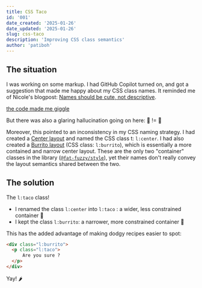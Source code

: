 ```yaml
---
title: CSS Taco
id: '001'
date_created: '2025-01-26'
date_updated: '2025-01-26'
slug: css-taco
description: 'Improving CSS class semantics'
author: 'patiboh'
---
```


## The situation

I was working on some markup. I had GitHub Copilot turned on, and got a suggestion that made me happy about my CSS class names. It reminded me of Nicole's blogpost: [Names should be cute, not descriptive](https://ntietz.com/blog/name-your-projects-cutesy-things/).

<div class="ff:callout magic:dante maki:block card text:center font:xl"><a href="/media/css-taco">the code made me giggle</a></div>

But there was also a glaring hallucination going on here: 🌮 != 🌯

Moreover, this pointed to an inconsistency in my CSS naming strategy.
I had created a [Center layout](https://every-layout.dev/layouts/center/) and named the CSS class t: `l:center`.
I had also created a [Burrito layout](https://rocks.pages.dev/ui/layouts/Burrito) (CSS class: `l:burrito`), which is essentially a more contained and narrow center layout.
These are the only two "container" classes in the library ([`@fat-fuzzy/style`](https://rocks.pages.dev/doc/usage/style)), yet their names don't really convey the layout semantics shared between the two.

## The solution

The `l:taco` class!

- I renamed the class `l:center` into `l:taco` : a wider, less constrained container 🌮
- I kept the class `l:burrito`: a narrower, more constrained container 🌯

This has the added advantage of making dodgy recipes easier to spot:

```html
<div class="l:burrito">
  <p class="l:taco">
      Are you sure ?
  </p>
</div>
```

Yay! 🌶️
